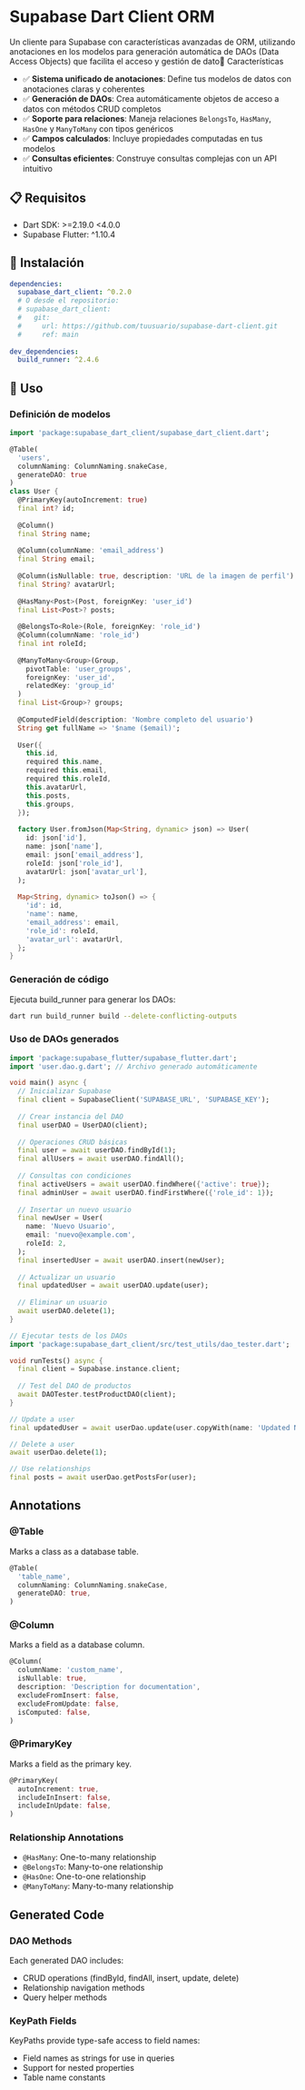 # Supabase Dart Client ORM

Un cliente para Supabase con características avanzadas de ORM, utilizando anotaciones en los modelos para generación automática de DAOs (Data Access Objects) que facilita el acceso y gestión de dato🌟 Características

- ✅ **Sistema unificado de anotaciones**: Define tus modelos de datos con anotaciones claras y coherentes 
- ✅ **Generación de DAOs**: Crea automáticamente objetos de acceso a datos con métodos CRUD completos
- ✅ **Soporte para relaciones**: Maneja relaciones `BelongsTo`, `HasMany`, `HasOne` y `ManyToMany` con tipos genéricos
- ✅ **Campos calculados**: Incluye propiedades computadas en tus modelos
- ✅ **Consultas eficientes**: Construye consultas complejas con un API intuitivo

## 📋 Requisitos

- Dart SDK: >=2.19.0 <4.0.0
- Supabase Flutter: ^1.10.4

## 🚀 Instalación

```yaml
dependencies:
  supabase_dart_client: ^0.2.0
  # O desde el repositorio:
  # supabase_dart_client:
  #   git:
  #     url: https://github.com/tuusuario/supabase-dart-client.git
  #     ref: main
  
dev_dependencies:
  build_runner: ^2.4.6
```

## 📖 Uso

### Definición de modelos

```dart
import 'package:supabase_dart_client/supabase_dart_client.dart';

@Table(
  'users',
  columnNaming: ColumnNaming.snakeCase,
  generateDAO: true
)
class User {
  @PrimaryKey(autoIncrement: true)
  final int? id;
  
  @Column()
  final String name;
  
  @Column(columnName: 'email_address')
  final String email;
  
  @Column(isNullable: true, description: 'URL de la imagen de perfil')
  final String? avatarUrl;
  
  @HasMany<Post>(Post, foreignKey: 'user_id')
  final List<Post>? posts;
  
  @BelongsTo<Role>(Role, foreignKey: 'role_id')
  @Column(columnName: 'role_id')
  final int roleId;
  
  @ManyToMany<Group>(Group,
    pivotTable: 'user_groups',
    foreignKey: 'user_id',
    relatedKey: 'group_id'
  )
  final List<Group>? groups;
  
  @ComputedField(description: 'Nombre completo del usuario')
  String get fullName => '$name ($email)';
  
  User({
    this.id, 
    required this.name, 
    required this.email,
    required this.roleId,
    this.avatarUrl,
    this.posts,
    this.groups,
  });
  
  factory User.fromJson(Map<String, dynamic> json) => User(
    id: json['id'],
    name: json['name'],
    email: json['email_address'],
    roleId: json['role_id'],
    avatarUrl: json['avatar_url'],
  );
  
  Map<String, dynamic> toJson() => {
    'id': id,
    'name': name,
    'email_address': email,
    'role_id': roleId,
    'avatar_url': avatarUrl,
  };
}
```

### Generación de código

Ejecuta build_runner para generar los DAOs:

```bash
dart run build_runner build --delete-conflicting-outputs
```

### Uso de DAOs generados

```dart
import 'package:supabase_flutter/supabase_flutter.dart';
import 'user.dao.g.dart'; // Archivo generado automáticamente

void main() async {
  // Inicializar Supabase
  final client = SupabaseClient('SUPABASE_URL', 'SUPABASE_KEY');
  
  // Crear instancia del DAO
  final userDAO = UserDAO(client);
  
  // Operaciones CRUD básicas
  final user = await userDAO.findById(1);
  final allUsers = await userDAO.findAll();
  
  // Consultas con condiciones
  final activeUsers = await userDAO.findWhere({'active': true});
  final adminUser = await userDAO.findFirstWhere({'role_id': 1});
  
  // Insertar un nuevo usuario
  final newUser = User(
    name: 'Nuevo Usuario',
    email: 'nuevo@example.com',
    roleId: 2,
  );
  final insertedUser = await userDAO.insert(newUser);
  
  // Actualizar un usuario
  final updatedUser = await userDAO.update(user);
  
  // Eliminar un usuario
  await userDAO.delete(1);
}

// Ejecutar tests de los DAOs
import 'package:supabase_dart_client/src/test_utils/dao_tester.dart';

void runTests() async {
  final client = Supabase.instance.client;
  
  // Test del DAO de productos
  await DAOTester.testProductDAO(client);
}

// Update a user
final updatedUser = await userDao.update(user.copyWith(name: 'Updated Name'));

// Delete a user
await userDao.delete(1);

// Use relationships
final posts = await userDao.getPostsFor(user);
```



## Annotations

### @Table

Marks a class as a database table.

```dart
@Table(
  'table_name',
  columnNaming: ColumnNaming.snakeCase,
  generateDAO: true,
)
```

### @Column

Marks a field as a database column.

```dart
@Column(
  columnName: 'custom_name',
  isNullable: true,
  description: 'Description for documentation',
  excludeFromInsert: false,
  excludeFromUpdate: false,
  isComputed: false,
)
```

### @PrimaryKey

Marks a field as the primary key.

```dart
@PrimaryKey(
  autoIncrement: true,
  includeInInsert: false,
  includeInUpdate: false,
)
```

### Relationship Annotations

- `@HasMany`: One-to-many relationship
- `@BelongsTo`: Many-to-one relationship
- `@HasOne`: One-to-one relationship
- `@ManyToMany`: Many-to-many relationship

## Generated Code

### DAO Methods

Each generated DAO includes:

- CRUD operations (findById, findAll, insert, update, delete)
- Relationship navigation methods
- Query helper methods

### KeyPath Fields

KeyPaths provide type-safe access to field names:

- Field names as strings for use in queries
- Support for nested properties
- Table name constants
